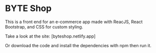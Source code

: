 # BYTE Shop

This is a front end for an e-commerce app made with
ReacJS, React Bootstrap, and CSS for custom styling.

Take a look at the site:     [byteshop.netlify.app]

Or download the code and install the dependencies with npm then run it.
